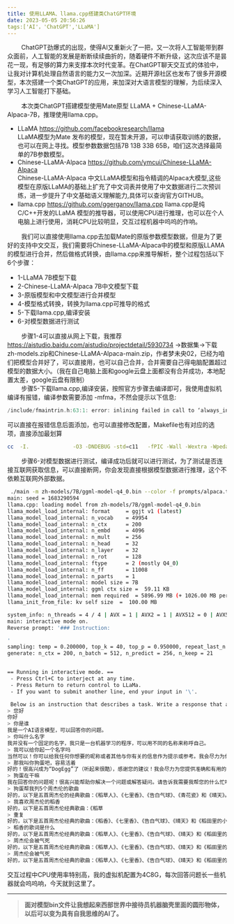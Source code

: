 ```yaml
---
title: 使用LLAMA、llama.cpp搭建类ChatGPT环境
date: 2023-05-05 20:56:26
tags:['AI'，'ChatGPT','LLaMA']
---
```


 &ensp;&ensp; &ensp;&ensp;ChatGPT劲爆式的出现，使得AI又重新火了一把，又一次将人工智能带到群众面前，人工智能的发展是断断续续曲折的，随着硬件不断升级，这次应该不是昙花一现，有足够的算力来支撑本次时代变革。在ChatGPT聊天交互式的体验中，让我对计算机处理自然语言的能力又一次加深。近期开源社区也发布了很多开源模型，本次搭建一个类ChatGPT的应用，来加深对大语言模型的理解，为后续深入学习人工智能打下基础。  

 &ensp;&ensp; &ensp;&ensp;本次类ChatGPT搭建模型使用Mate原型 LLaMA + Chinese-LLaMA-Alpaca-7B，推理使用llama.cpp。  
 + LLaMA https://github.com/facebookresearch/llama  
LLaMA模型为Mate 发布的模型，现在暂未开源，可以申请获取训练的数据，也可以在网上寻找。模型参数数据包括7B 13B 33B 65B，咱们这次选择最简单的7B参数模型。
 + Chinese-LLaMA-Alpaca https://github.com/ymcui/Chinese-LLaMA-Alpaca  
Chinese-LLaMA-Alpaca 中文LLaMA模型和指令精调的Alpaca大模型,这些模型在原版LLaMA的基础上扩充了中文词表并使用了中文数据进行二次预训练，进一步提升了中文基础语义理解能力,具体可以查询官方GITHUB。
 + llama.cpp https://github.com/ggerganov/llama.cpp
llama.cpp是纯 C/C++开发的LLaMA 模型的推导器，可以使用CPU进行推理，也可以在个人电脑上进行使用，消耗CPU比较明显，交互过程机器中呜呜的作响。

 &ensp;&ensp; &ensp;&ensp;我们可以直接使用llama.cpp去加载Mate的原版参数模型数据，但是为了更好的支持中文交互，我们需要将Chinese-LLaMA-Alpaca中的模型和原版LLAMA的模型进行合并，然后做格式转换，由llama.cpp来推导解析，整个过程包括以下6个步骤：  
+ 1-LLaMA 7B模型下载
+ 2-Chinese-LLaMA-Alpaca 7B中文模型下载
+ 3-原版模型和中文模型进行合并模型
+ 4-模型格式转换，转换为llama.cpp可推导的格式
+ 5-下载llama.cpp,编译安装
+ 6-对模型数据进行测试

 &ensp;&ensp; &ensp;&ensp;步骤1-4可以直接从网上下载，我推荐 https://aistudio.baidu.com/aistudio/projectdetail/5930734 ->数据集->下载zh-models.zip和Chinese-LLaMA-Alpaca-main.zip，作者梦未央02，已经为咱们把模型合并好了，可以直接用，也可以自己合并，合并需要自己得电脑配置超过模型的数据大小。（我在自己电脑上面和google云盘上面都没有合并成功，本地配置太差，google云盘有限制）  
 &ensp;&ensp; &ensp;&ensp;步骤5-下载llama.cpp,编译安装，按照官方步骤去编译即可，我使用虚拟机编译有报错，编译参数需要添加 -mfma，不然会提示以下信息:
 ```c
 /include/fmaintrin.h:63:1: error: inlining failed in call to ‘always_inline’ ‘_mm256_fmadd_ps’: target specific option mismatch`
 ```
 可以直接在报错信息后面添加，也可以直接修改配置，Makefile也有对应的选项，直接添加最划算
 ```bash
 cc  -I.              -O3 -DNDEBUG -std=c11   -fPIC -Wall -Wextra -Wpedantic -Wcast-qual -Wdouble-promotion -Wshadow -Wstrict-prototypes -Wpointer-arith -pthread -march=native -mtune=native   -c ggml.c -o ggml.o -mfma

```
&ensp;&ensp; &ensp;&ensp;步骤6-对模型数据进行测试，编译成功后就可以进行测试，为了测试是否连接互联网获取信息，可以直接断网，你会发现直接根据模型数据进行推理，这个不依赖互联网外部数据。
```bash
 ./main -m zh-models/7B/ggml-model-q4_0.bin --color -f prompts/alpaca.txt -ins -c 200 --temp 0.2 -n 256 --repeat_penalty 1.3
main: seed = 1683290594
llama.cpp: loading model from zh-models/7B/ggml-model-q4_0.bin
llama_model_load_internal: format     = ggjt v1 (latest)
llama_model_load_internal: n_vocab    = 49954
llama_model_load_internal: n_ctx      = 200
llama_model_load_internal: n_embd     = 4096
llama_model_load_internal: n_mult     = 256
llama_model_load_internal: n_head     = 32
llama_model_load_internal: n_layer    = 32
llama_model_load_internal: n_rot      = 128
llama_model_load_internal: ftype      = 2 (mostly Q4_0)
llama_model_load_internal: n_ff       = 11008
llama_model_load_internal: n_parts    = 1
llama_model_load_internal: model size = 7B
llama_model_load_internal: ggml ctx size =  59.11 KB
llama_model_load_internal: mem required  = 5896.99 MB (+ 1026.00 MB per state)
llama_init_from_file: kv self size  =  100.00 MB

system_info: n_threads = 4 / 4 | AVX = 1 | AVX2 = 1 | AVX512 = 0 | AVX512_VBMI = 0 | AVX512_VNNI = 0 | FMA = 1 | NEON = 0 | ARM_FMA = 0 | F16C = 0 | FP16_VA = 0 | WASM_SIMD = 0 | BLAS = 0 | SSE3 = 1 | VSX = 0 | 
main: interactive mode on.
Reverse prompt: '### Instruction:

'
sampling: temp = 0.200000, top_k = 40, top_p = 0.950000, repeat_last_n = 64, repeat_penalty = 1.300000
generate: n_ctx = 200, n_batch = 512, n_predict = 256, n_keep = 21


== Running in interactive mode. ==
 - Press Ctrl+C to interject at any time.
 - Press Return to return control to LLaMa.
 - If you want to submit another line, end your input in '\'.

 Below is an instruction that describes a task. Write a response that appropriately completes the request.
> 您好
你好
> 你是谁
我是一个AI语言模型，可以回答你的问题。
> 你叫什么名字
我并没有一个固定的名字，我只是一台机器学习的程序，可以用不同的名称来称呼自己。
> 我可以给你起一个名字吗
当然可以！你可以给我任何你想要的昵称或者其他与你有关的信息作为提示或参考。我会尽力为你提供准确和有用的答案，并根据你的要求进行个性化处理。
> 那我叫你狗蛋吧，容易活着
好的！很高兴成为“DogEgg”了（听起来很酷），感谢您的建议！我会尽力为您提供准确和有用的答案，并根据您提供的信息进行个性化处理。
> 狗蛋在干嘛
我在回答你的问题呢！很高兴能帮助你解决一个问题或解答疑问。请告诉我需要我帮您的什么忙吗？
> 狗蛋帮我列5个周杰伦的歌曲
好的，以下是五首周杰伦的经典歌曲：《稻草人》、《七里香》、《告白气球》、《青花瓷》和《晴天》。
> 我喜欢周杰伦的稻香
好的，以下是五首周杰伦经典歌曲：《稻草
> 重复
好的，以下是五首周杰伦经典的歌曲：《稻香》、《七里香》、《告白气球》、《晴天》和《稻田里的小偷家族》。
> 稻香的歌词是什么        
好的，以下是五首周杰伦经典的歌曲：《稻草人》、《七里香》、《告白气球》、《晴天》和《稻田里的小偷家族》。
> 周杰伦会被气死
好的，以下是五首周杰伦经典的歌曲：《稻草人》、《七里香》、《告白气球》、《晴天》和《稻田里的小偷家族》。
> 周杰伦会被气死
好的，以下是五首周杰伦经典的歌曲：《稻草人》、《七里香》、《告白气球》、《晴天》和《稻田里的小偷家族》。

```
交互过程中CPU使用率特别高，我的虚拟机配置为4C8G，每次回答问题长一些机器就会呜呜响，今天就到这里了。
***
> 
> <B>面对模型bin文件让我想起来西部世界中接待员机器脑壳里面的圆形物体，以后可以变为具有自我思维的AI了。</B>
>